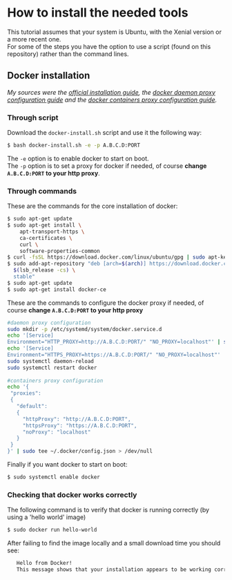 # How to install the needed tools
This tutorial assumes that your system is Ubuntu, with the Xenial version or a more recent one.    
For some of the steps you have the option to use a script (found on this repository) rather than the command lines.
## Docker installation
*My sources were the [official installation guide](https://docs.docker.com/engine/installation/linux/docker-ce/ubuntu), the [docker daemon proxy configuration guide](https://docs.docker.com/engine/admin/systemd/#httphttps-proxy) and the [docker containers proxy configuration guide](https://docs.docker.com/network/proxy/#configure-the-docker-client).*
### Through script
Download the `docker-install.sh` script and use it the following way:
```bash
$ bash docker-install.sh -e -p A.B.C.D:PORT
```
The `-e` option is to enable docker to start on boot.    
The `-p` option is to set a proxy for docker if needed, of course **change `A.B.C.D:PORT` to your http proxy**.
### Through commands
These are the commands for the core installation of docker:
```bash
$ sudo apt-get update 
$ sudo apt-get install \
    apt-transport-https \
    ca-certificates \
    curl \
    software-properties-common 
$ curl -fsSL https://download.docker.com/linux/ubuntu/gpg | sudo apt-key add - 
$ sudo add-apt-repository "deb [arch=$(arch)] https://download.docker.com/linux/ubuntu \
  $(lsb_release -cs) \
  stable" 
$ sudo apt-get update 
$ sudo apt-get install docker-ce 
```

These are the commands to configure the docker proxy if needed, of course **change `A.B.C.D:PORT` to your http proxy**
```bash
#daemon proxy configuration
sudo mkdir -p /etc/systemd/system/docker.service.d
echo '[Service]
Environment="HTTP_PROXY=http://A.B.C.D:PORT/" "NO_PROXY=localhost"' | sudo tee /etc/systemd/system/docker.service.d/http-proxy.conf > /dev/null
echo '[Service]
Environment="HTTPS_PROXY=https://A.B.C.D:PORT/" "NO_PROXY=localhost"' | sudo tee /etc/systemd/system/docker.service.d/https-proxy.conf > /dev/null
sudo systemctl daemon-reload 
sudo systemctl restart docker 
		
#containers proxy configuration
echo '{
 "proxies":
 {
   "default":
   {
     "httpProxy": "http://A.B.C.D:PORT",
     "httpsProxy": "https://A.B.C.D:PORT",
     "noProxy": "localhost"
   }
 }
}' | sudo tee ~/.docker/config.json > /dev/null
```
Finally if you want docker to start on boot:  
```bash
$ sudo systemctl enable docker
```
### Checking that docker works correctly
The following command is to verify that docker is running correctly (by using a 'hello world' image)    
 ```bash
 $ sudo docker run hello-world
  ```
 After failing to find the image locally and a small download time you should see:
 ```bash
    Hello from Docker!
    This message shows that your installation appears to be working correctly.
```

